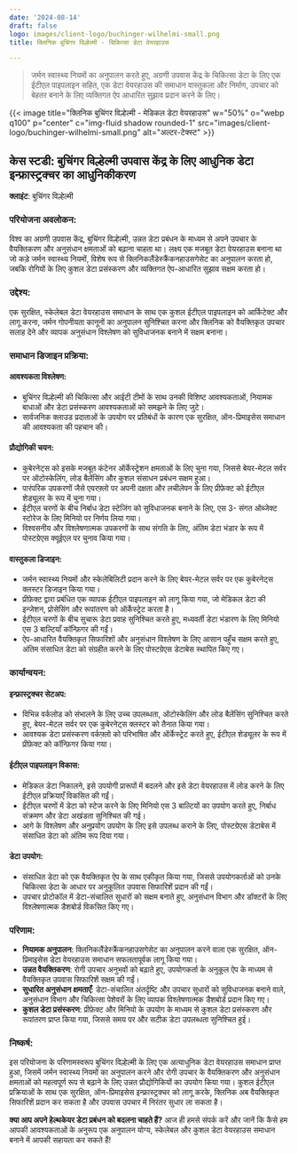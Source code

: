 ```yaml
---
date: '2024-08-14'
draft: false
logo: images/client-logo/buchinger-wilhelmi-small.png
title: क्लिनिक बुचिंगर विल्हेल्मी - चिकित्सा डेटा वेयरहाउस

---
```

> जर्मन स्वास्थ्य नियमों का अनुपालन करते हुए, अग्रणी उपवास केंद्र के चिकित्सा डेटा के लिए एक ईटीएल पाइपलाइन सहित, एक डेटा वेयरहाउस की समाधान वास्तुकला और निर्माण, उपचार को बेहतर बनाने के लिए व्यक्तिगत ऐप आधारित सुझाव प्रदान करने के लिए।

{{< image title="क्लिनिक बुचिंगर विल्हेल्मी - मेडिकल डेटा वेयरहाउस" w="50%" o="webp q100" p="center" c="img-fluid shadow rounded-1" src="images/client-logo/buchinger-wilhelmi-small.png" alt="अल्टर-टेक्स्ट" >}}

## केस स्टडी: बुचिंगर विल्हेल्मी उपवास केंद्र के लिए आधुनिक डेटा इन्फ्रास्ट्रक्चर का आधुनिकीकरण

**क्लाइंट**: बुचिंगर विल्हेल्मी

### परियोजना अवलोकन:

विश्व का अग्रणी उपवास केंद्र, बुचिंगर विल्हेल्मी, उन्नत डेटा प्रबंधन के माध्यम से अपने उपचार के वैयक्तिकरण और अनुसंधान क्षमताओं को बढ़ाना चाहता था। लक्ष्य एक मजबूत डेटा वेयरहाउस बनाना था जो कड़े जर्मन स्वास्थ्य नियमों, विशेष रूप से क्लिनिकलैंडेस्क्रैंकनहाउसगेसेट का अनुपालन करता हो, जबकि रोगियों के लिए कुशल डेटा प्रसंस्करण और व्यक्तिगत ऐप-आधारित सुझाव सक्षम करता हो।

### उद्देश्य:

एक सुरक्षित, स्केलेबल डेटा वेयरहाउस समाधान के साथ एक कुशल ईटीएल पाइपलाइन को आर्किटेक्ट और लागू करना, जर्मन गोपनीयता कानूनों का अनुपालन सुनिश्चित करना और क्लिनिक को वैयक्तिकृत उपचार सलाह देने और व्यापक अनुसंधान विश्लेषण को सुविधाजनक बनाने में सक्षम बनाना।

### समाधान डिजाइन प्रक्रिया:

#### आवश्यकता विश्लेषण:

- बुचिंगर विल्हेल्मी की चिकित्सा और आईटी टीमों के साथ उनकी विशिष्ट आवश्यकताओं, नियामक बाधाओं और डेटा प्रसंस्करण आवश्यकताओं को समझने के लिए जुटे।
- सार्वजनिक क्लाउड प्रदाताओं के उपयोग पर प्रतिबंधों के कारण एक सुरक्षित, ऑन-प्रिमाइसेस समाधान की आवश्यकता की पहचान की।

#### प्रौद्योगिकी चयन:

- कुबेरनेट्स को इसके मजबूत कंटेनर ऑर्केस्ट्रेशन क्षमताओं के लिए चुना गया, जिससे बेयर-मेटल सर्वर पर ऑटोस्केलिंग, लोड बैलेंसिंग और कुशल संसाधन प्रबंधन सक्षम हुआ।
- पारंपरिक उपकरणों जैसे एयरफ़्लो पर अपनी दक्षता और लचीलेपन के लिए प्रीफ़ेक्ट को ईटीएल शेड्यूलर के रूप में चुना गया।
- ईटीएल चरणों के बीच निर्बाध डेटा स्टेजिंग को सुविधाजनक बनाने के लिए, एस 3- संगत ऑब्जेक्ट स्टोरेज के लिए मिनियो पर निर्णय लिया गया।
- विश्वसनीय और विश्लेषणात्मक उपकरणों के साथ संगति के लिए, अंतिम डेटा भंडार के रूप में पोस्टग्रेएस क्यूईएल पर चुनाव किया गया।

#### वास्तुकला डिजाइन:

- जर्मन स्वास्थ्य नियमों और स्केलेबिलिटी प्रदान करने के लिए बेयर-मेटल सर्वर पर एक कुबेरनेट्स क्लस्टर डिजाइन किया गया।
- प्रीफ़ेक्ट द्वारा प्रबंधित एक व्यापक ईटीएल पाइपलाइन को लागू किया गया, जो मेडिकल डेटा की इन्जेशन, प्रोसेसिंग और रूपांतरण को ऑर्केस्ट्रेट करता है।
- ईटीएल चरणों के बीच सुचारू डेटा प्रवाह सुनिश्चित करते हुए, मध्यवर्ती डेटा भंडारण के लिए मिनियो एस 3 बाल्टियाँ कॉन्फ़िगर की गईं।
- ऐप-आधारित वैयक्तिकृत सिफारिशों और अनुसंधान विश्लेषण के लिए आसान पहुँच सक्षम करते हुए, अंतिम संसाधित डेटा को संग्रहीत करने के लिए पोस्टग्रेएस डेटाबेस स्थापित किए गए।

### कार्यान्वयन:

#### इन्फ्रास्ट्रक्चर सेटअप:

- विभिन्न वर्कलोड को संभालने के लिए उच्च उपलब्धता, ऑटोस्केलिंग और लोड बैलेंसिंग सुनिश्चित करते हुए, बेयर-मेटल सर्वर पर एक कुबेरनेट्स क्लस्टर को तैनात किया गया।
- आवश्यक डेटा प्रसंस्करण वर्कफ़्लो को परिभाषित और ऑर्केस्ट्रेट करते हुए, ईटीएल शेड्यूलर के रूप में प्रीफ़ेक्ट को कॉन्फ़िगर किया गया।

#### ईटीएल पाइपलाइन विकास:

- मेडिकल डेटा निकालने, इसे उपयोगी प्रारूपों में बदलने और इसे डेटा वेयरहाउस में लोड करने के लिए ईटीएल प्रक्रियाएँ विकसित की गईं।
- ईटीएल चरणों में डेटा को स्टेज करने के लिए मिनियो एस 3 बाल्टियों का उपयोग करते हुए, निर्बाध संक्रमण और डेटा अखंडता सुनिश्चित की गई।
- आगे के विश्लेषण और अनुप्रयोग उपयोग के लिए इसे उपलब्ध कराने के लिए, पोस्टग्रेएस डेटाबेस में संसाधित डेटा को अंतिम रूप दिया गया।

#### डेटा उपयोग:

- संसाधित डेटा को एक वैयक्तिकृत ऐप के साथ एकीकृत किया गया, जिससे उपयोगकर्ताओं को उनके चिकित्सा डेटा के आधार पर अनुकूलित उपवास सिफारिशें प्रदान की गईं।
- उपचार प्रोटोकॉल में डेटा-संचालित सुधारों को सक्षम बनाते हुए, अनुसंधान विभाग और डॉक्टरों के लिए विश्लेषणात्मक डैशबोर्ड विकसित किए गए।

### परिणाम:

- **नियामक अनुपालन**: क्लिनिकलैंडेस्क्रैंकनहाउसगेसेट का अनुपालन करने वाला एक सुरक्षित, ऑन-प्रिमाइसेस डेटा वेयरहाउस समाधान सफलतापूर्वक लागू किया गया।
- **उन्नत वैयक्तिकरण**: रोगी उपचार अनुभवों को बढ़ाते हुए, उपयोगकर्ता के अनुकूल ऐप के माध्यम से वैयक्तिकृत उपवास सिफारिशें सक्षम की गईं।
- **सुधारित अनुसंधान क्षमताएँ**: डेटा-संचालित अंतर्दृष्टि और उपचार सुधारों को सुविधाजनक बनाने वाले, अनुसंधान विभाग और चिकित्सा पेशेवरों के लिए व्यापक विश्लेषणात्मक डैशबोर्ड प्रदान किए गए।
- **कुशल डेटा प्रसंस्करण**: प्रीफ़ेक्ट और मिनियो के उपयोग के माध्यम से कुशल डेटा प्रसंस्करण और रूपांतरण प्राप्त किया गया, जिससे समय पर और सटीक डेटा उपलब्धता सुनिश्चित हुई।

### निष्कर्ष:

इस परियोजना के परिणामस्वरूप बुचिंगर विल्हेल्मी के लिए एक अत्याधुनिक डेटा वेयरहाउस समाधान प्राप्त हुआ, जिसमें जर्मन स्वास्थ्य नियमों का अनुपालन करने और रोगी उपचार के वैयक्तिकरण और अनुसंधान क्षमताओं को महत्वपूर्ण रूप से बढ़ाने के लिए उन्नत प्रौद्योगिकियों का उपयोग किया गया। कुशल ईटीएल प्रक्रियाओं के साथ एक सुरक्षित, ऑन-प्रिमाइसेस इन्फ्रास्ट्रक्चर को लागू करके, क्लिनिक अब वैयक्तिकृत सिफारिशें प्रदान कर सकता है और उपवास उपचार में निरंतर सुधार ला सकता है।

**क्या आप अपने हेल्थकेयर डेटा प्रबंधन को बदलना चाहते हैं?** आज ही हमसे संपर्क करें और जानें कि कैसे हम आपकी आवश्यकताओं के अनुरूप एक अनुपालन योग्य, स्केलेबल और कुशल डेटा वेयरहाउस समाधान बनाने में आपकी सहायता कर सकते हैं!

